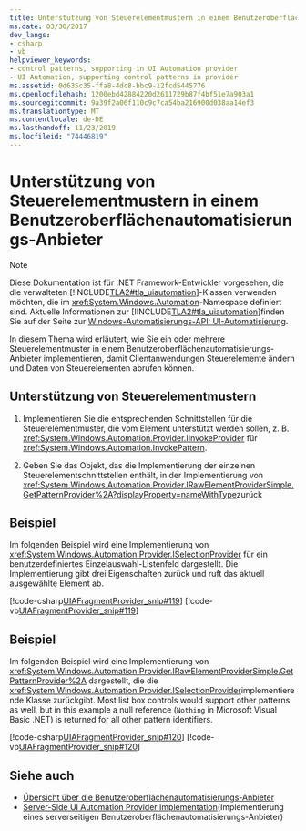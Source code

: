 ```yaml
---
title: Unterstützung von Steuerelementmustern in einem Benutzeroberflächenautomatisierungs-Anbieter
ms.date: 03/30/2017
dev_langs:
- csharp
- vb
helpviewer_keywords:
- control patterns, supporting in UI Automation provider
- UI Automation, supporting control patterns in provider
ms.assetid: 0d635c35-ffa8-4dc8-bbc9-12fcd5445776
ms.openlocfilehash: 1200ebd42884220d2611729b87f4bf51e7a903a1
ms.sourcegitcommit: 9a39f2a06f110c9c7ca54ba216900d038aa14ef3
ms.translationtype: MT
ms.contentlocale: de-DE
ms.lasthandoff: 11/23/2019
ms.locfileid: "74446819"
---
```

# <a name="support-control-patterns-in-a-ui-automation-provider"></a>Unterstützung von Steuerelementmustern in einem Benutzeroberflächenautomatisierungs-Anbieter

> [!NOTE]
> Diese Dokumentation ist für .NET Framework-Entwickler vorgesehen, die die verwalteten [!INCLUDE[TLA2#tla_uiautomation](../../../includes/tla2sharptla-uiautomation-md.md)]-Klassen verwenden möchten, die im <xref:System.Windows.Automation>-Namespace definiert sind. Aktuelle Informationen zur [!INCLUDE[TLA2#tla_uiautomation](../../../includes/tla2sharptla-uiautomation-md.md)]finden Sie auf der Seite zur [Windows-Automatisierungs-API: UI-Automatisierung](/windows/win32/winauto/entry-uiauto-win32).

In diesem Thema wird erläutert, wie Sie ein oder mehrere Steuerelementmuster in einem Benutzeroberflächenautomatisierungs-Anbieter implementieren, damit Clientanwendungen Steuerelemente ändern und Daten von Steuerelementen abrufen können.

## <a name="support-control-patterns"></a>Unterstützung von Steuerelementmustern

1. Implementieren Sie die entsprechenden Schnittstellen für die Steuerelementmuster, die vom Element unterstützt werden sollen, z. B. <xref:System.Windows.Automation.Provider.IInvokeProvider> für <xref:System.Windows.Automation.InvokePattern>.

2. Geben Sie das Objekt, das die Implementierung der einzelnen Steuerelementschnittstellen enthält, in der Implementierung von <xref:System.Windows.Automation.Provider.IRawElementProviderSimple.GetPatternProvider%2A?displayProperty=nameWithType>zurück

## <a name="example"></a>Beispiel

Im folgenden Beispiel wird eine Implementierung von <xref:System.Windows.Automation.Provider.ISelectionProvider> für ein benutzerdefiniertes Einzelauswahl-Listenfeld dargestellt. Die Implementierung gibt drei Eigenschaften zurück und ruft das aktuell ausgewählte Element ab.

[!code-csharp[UIAFragmentProvider_snip#119](../../../samples/snippets/csharp/VS_Snippets_Wpf/UIAFragmentProvider_snip/CSharp/ListPattern.cs#119)]
[!code-vb[UIAFragmentProvider_snip#119](../../../samples/snippets/visualbasic/VS_Snippets_Wpf/UIAFragmentProvider_snip/VisualBasic/ListPattern.vb#119)]

## <a name="example"></a>Beispiel

Im folgenden Beispiel wird eine Implementierung von <xref:System.Windows.Automation.Provider.IRawElementProviderSimple.GetPatternProvider%2A> dargestellt, die die <xref:System.Windows.Automation.Provider.ISelectionProvider>implementierende Klasse zurückgibt. Most list box controls would support other patterns as well, but in this example a null reference (`Nothing` in Microsoft Visual Basic .NET) is returned for all other pattern identifiers.

[!code-csharp[UIAFragmentProvider_snip#120](../../../samples/snippets/csharp/VS_Snippets_Wpf/UIAFragmentProvider_snip/CSharp/ListFragment.cs#120)]
[!code-vb[UIAFragmentProvider_snip#120](../../../samples/snippets/visualbasic/VS_Snippets_Wpf/UIAFragmentProvider_snip/VisualBasic/ListFragment.vb#120)]

## <a name="see-also"></a>Siehe auch

- [Übersicht über die Benutzeroberflächenautomatisierungs-Anbieter](ui-automation-providers-overview.md)
- [Server-Side UI Automation Provider Implementation](server-side-ui-automation-provider-implementation.md)(Implementierung eines serverseitigen Benutzeroberflächenautomatisierungs-Anbieter)
